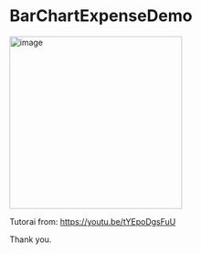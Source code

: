 # BarChartExpenseDemo

<img width="302" alt="image" src="https://user-images.githubusercontent.com/3993516/174720308-52ac2622-5978-4aac-83e1-d3a601f45631.png">

Tutorai from: https://youtu.be/tYEpoDgsFuU

Thank you.
